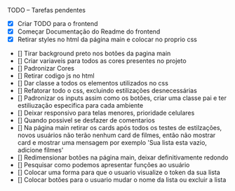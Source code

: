 TODO – Tarefas pendentes
- [x] Criar TODO para o frontend
- [x] Começar Documentação do Readme do frontend
- [x] Retirar styles no html da página main e colocar no proprio css
- [] Tirar background preto nos botões da pagina main
- [] Criar variaveis para todos as cores presentes no projeto
- [] Padronizar Cores
- [] Retirar codigo js no html
- [] Dar classe a todos os elementos utilizados no css
- [] Refatorar todo o css, excluindo estilizações desnecessárias
- [] Padronizar os inputs assim como os botões, criar uma classe pai e ter estiliuzação especifica para cada ambiente
- [] Deixar responsivo para telas menores, prioridade celulares
- [] Quando possivel se desfazer de comentarios
- [] Na página main retirar os cards após todos os testes de estilzações, novos usuários não terão nenhum card de filmes, então não mostrar card e mostrar uma mensagem por exemplo 'Sua lista esta vazio, adicione filmes' 
- [] Redimensionar botões na página main, deixar definitivamente redondo
- [] Pesquisar como podemos apresentar funções ao usuário
- [] Colocar uma forma para que o usuario visualize o token da sua lista
- [] Colocar botões para o usuario mudar o nome da lista ou excluir a lista
